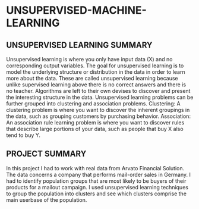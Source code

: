 # UNSUPERVISED-MACHINE-LEARNING

## UNSUPERVISED LEARNING SUMMARY
Unsupervised learning is where you only have input data (X) and no corresponding output variables.
The goal for unsupervised learning is to model the underlying structure or distribution in the data in order to learn more about the data.
These are called unsupervised learning because unlike supervised learning above there is no correct answers and there is no teacher. Algorithms are left to their own devises to discover and present the interesting structure in the data.
Unsupervised learning problems can be further grouped into clustering and association problems.
Clustering: A clustering problem is where you want to discover the inherent groupings in the data, such as grouping customers by purchasing behavior.
Association:  An association rule learning problem is where you want to discover rules that describe large portions of your data, such as people that buy X also tend to buy Y.

## PROJECT SUMMARY
In this project I had to work with real data from Arvato Financial Solution. The data concerns a company that performs mail-order sales in Germany. I had to identify population groups that are most likely to be buyers of their products for a mailout campaign. I used unsupervised learning techniques to group the population into clusters and see which clusters comprise the main userbase of the population.
